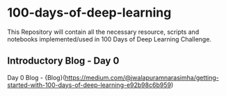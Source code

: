# 100-days-of-deep-learning
This Repository will contain all the necessary resource, scripts and notebooks implemented/used in 100 Days of Deep Learning Challenge.

## Introductory Blog - Day 0
Day 0 Blog - {Blog}(https://medium.com/@jwalapuramnarasimha/getting-started-with-100-days-of-deep-learning-e92b98c6b959)
